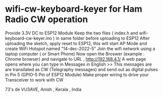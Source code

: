 # wifi-cw-keyboard-keyer   for Ham Radio CW operation

Provide 3.3V DC to ESP12 Module
Keep the two files ( index.h and wifi-keyboard-cw-keyer.ino ) in same folder before uploading to ESP12
After uploading the sketch, apply reset to ESP12, this will start AP Mode and create WiFi Hotspot named "14-dec-2022-5"
Join the wifi network using a laptop computer ( or Smart Phone)
Now open the Broswer (example : Chrome browser) and navigate to URL , http://192.168.4.1/
A web page opens where you can type in Messages in English >> This messages are are transilated as CW (Telegraphy messages)
and send out as digital pulses in Pin 5 (GPIO-5 Pin of ESP12 Module)
Make proper wiring to drive your Transceiver to work with CW

73's
de VU3AVE, Anish , Kerala , India
